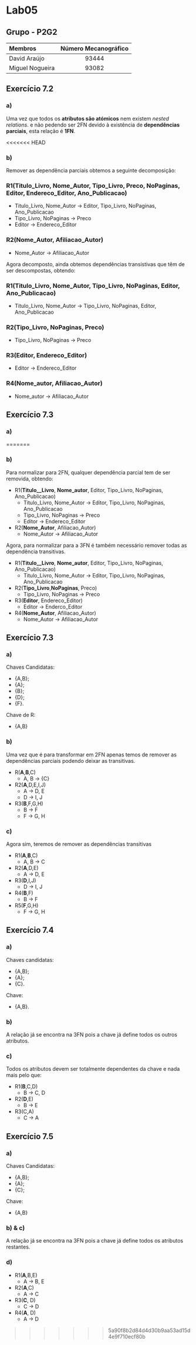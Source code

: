 # Lab05

## Grupo - **P2G2**

| Membros | Número Mecanográfico |
| :- | :-: |
| David Araújo | 93444 |
| Miguel Nogueira | 93082 |

## Exercício 7.2

### a)

Uma vez que todos os **atributos são atómicos** nem existem *nested relations*. e não pedendo ser 2FN devido à existência de **dependências parciais**, esta relação é **1FN**.

<<<<<<< HEAD
### b)

Remover as dependência parciais obtemos a seguinte decomposição:

### R1(**Titulo_Livro**, **Nome_Autor**, Tipo_Livro, Preco, NoPaginas, Editor, Endereco_Editor, Ano_Publicacao)

- Titulo_Livro, Nome_Autor -> Editor, Tipo_Livro, NoPaginas, Ano_Publicacao
- Tipo_Livro, NoPaginas -> Preco
- Editor -> Endereco_Editor

### R2(**Nome_Autor**, Afiliacao_Autor)
- Nome_Autor -> Afiliacao_Autor

Agora decomposto, ainda obtemos dependências transistivas que têm de ser descompostas, obtendo:

### R1(**Titulo_Livro**, **Nome_Autor**, Tipo_Livro, NoPaginas, Editor, Ano_Publicacao)
- Titulo_Livro, Nome_Autor -> Tipo_Livro, NoPaginas, Editor, Ano_Publicacao

### R2(**Tipo_Livro**, **NoPaginas**, Preco)
- Tipo_Livro, NoPaginas -> Preco

### R3(**Editor**, Endereco_Editor)
- Editor -> Endereco_Editor

### R4(**Nome_autor**, Afiliacao_Autor)
- Nome_autor -> Afiliacao_Autor

<div style="page-break-after: always;"></div>

## Exercício 7.3

### a)
=======
### b) 

Para normalizar para 2FN, qualquer dependência parcial tem de ser removida, obtendo:

- R1(**Titulo__Livro**, **Nome_autor**, Editor, Tipo_Livro, NoPaginas, Ano_Publicacao)
  - Titulo_Livro, Nome_Autor -> Editor, Tipo_Livro, NoPaginas, Ano_Publicacao
  - Tipo_Livro, NoPaginas -> Preco
  - Editor -> Endereco_Editor
- R2(**Nome_Autor**, Afiliacao_Autor)
  - Nome_Autor -> Afiliacao_Autor

Agora, para normalizar para a 3FN é também necessário remover todas as dependência transitivas.

- R1(**Titulo__Livro**, **Nome_autor**, Editor, Tipo_Livro, NoPaginas, Ano_Publicacao)
  - Titulo_Livro, Nome_Autor -> Editor, Tipo_Livro, NoPaginas, Ano_Publicacao
- R2(**Tipo_Livro**,**NoPaginas**, Preco)
  - Tipo_Livro, NoPaginas -> Preco
- R3(**Editor**, Endereco_Editor)
  - Editor -> Enderco_Editor
- R4(**Nome_Autor**, Afiliacao_Autor)
  - Nome_Autor -> Afiliacao_Autor

<div style="page-break-after: always;"></div>

## Exercício 7.3

### a)
Chaves Candidatas:
- {A,B};
- {A};
- {B};
- {D};
- {F}.

Chave de R:
- {A,B}

### b)

Uma vez que é para transformar em 2FN apenas temos de remover as dependências parciais podendo deixar as transitivas.

- R(**A**,**B**,C)
  - A, B -> {C}
- R2(**A**,D,E,I,J)
  - A -> D, E
  - D -> I, J
- R3(**B**,F,G,H)
  - B -> F
  - F -> G, H

### c)

Agora sim, teremos de remover as dependências transitivas

- R1(**A**,**B**,C)
  - A, B -> C
- R2(**A**,D,E)
  - A -> D, E
- R3(**D**,I,J)
  - D -> I, J
- R4(**B**,F)
  - B -> F
- R5(**F**,G,H)
  - F -> G, H

<div style="page-break-after: always;"></div>

## Exercício 7.4

### a)

Chaves candidatas:
- {A,B};
- {A};
- {C}.

Chave:
- {A,B}.

### b)

A relação já se encontra na 3FN pois a chave já define todos os outros atributos.

### c)

Todos os atributos devem ser totalmente dependentes da chave e nada mais pelo que:
 
- R1(**B**,C,D)
  - B -> C, D
- R2(**D**,E)
  - B -> E
- R3(C,A)
  - C -> A

## Exercício 7.5

### a)

Chaves Candidatas:
- {A,B};
- {A};
- {C};

Chave:
- {A,B}

### b) & c)
A relação já se encontra na 3FN pois a chave já define todos os atributos restantes.

<div style="page-break-after: always;"></div>

### d)

- R1(**A**,B,E)
  - A -> B, E
- R2(**A**,C)
  - A -> C
- R3(**C**, D)
  - C -> D
- R4(**A**, D)
  - A -> D
>>>>>>> 5a90f8b2d84d4d30b9aa53ad15d4e9f710ecf80b
